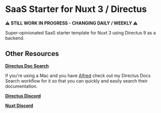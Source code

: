 # SaaS Starter for Nuxt 3 / Directus

**⚠️ STILL WORK IN PROGRESS - CHANGING DAILY / WEEKLY ⚠️**

Super-opinionated SaaS starter template for Nuxt 3 using Directus 9 as a backend.


## Other Resources

[**Directus Doc Search**](https://github.com/bryantgillespie/alfred-directus-docs)

If you're using a Mac and you have [Alfred](https://www.alfredapp.com/) check out my Directus Docs Search workflow for it so that you can quickly and easily search their documentation.

[**Directus Discord**](https://discord.com/invite/directus)

[**Nuxt Discord**](https://discord.com/invite/ps2h6QT)
